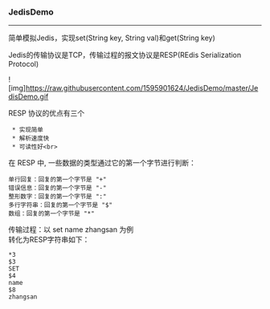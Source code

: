 ### JedisDemo

* * *

简单模拟Jedis，实现set(String key, String val)和get(String key)

Jedis的传输协议是TCP，传输过程的报文协议是RESP(REdis Serialization Protocol)

![img]https://raw.githubusercontent.com/1595901624/JedisDemo/master/JedisDemo.gif

RESP 协议的优点有三个

     * 实现简单
     * 解析速度快 
     * 可读性好<br>

在 RESP 中, 一些数据的类型通过它的第一个字节进行判断：

    单行回复：回复的第一个字节是 "+"
    错误信息：回复的第一个字节是 "-"
    整形数字：回复的第一个字节是 ":"
    多行字符串：回复的第一个字节是 "$"
    数组：回复的第一个字节是 "*"

传输过程：以 set name zhangsan 为例  
转化为RESP字符串如下：

    *3 
    $3
    SET
    $4
    name
    $8
    zhangsan
